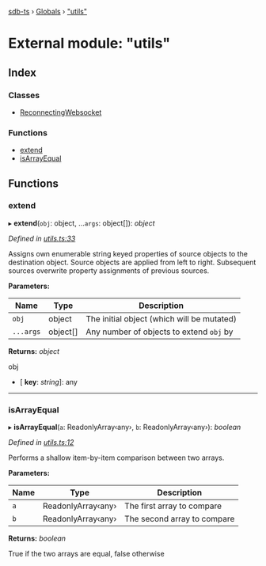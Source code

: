 [sdb-ts](../README.md) › [Globals](../globals.md) › ["utils"](_utils_.md)

# External module: "utils"

## Index

### Classes

* [ReconnectingWebsocket](../classes/_utils_.reconnectingwebsocket.md)

### Functions

* [extend](_utils_.md#extend)
* [isArrayEqual](_utils_.md#isarrayequal)

## Functions

###  extend

▸ **extend**(`obj`: object, ...`args`: object[]): *object*

*Defined in [utils.ts:33](https://github.com/soney/sdb-ts/blob/2d09328/src/utils.ts#L33)*

Assigns own enumerable string keyed properties of source objects to the destination object.
Source objects are applied from left to right.
Subsequent sources overwrite property assignments of previous sources.

**Parameters:**

Name | Type | Description |
------ | ------ | ------ |
`obj` | object | The initial object (which will be mutated) |
`...args` | object[] | Any number of objects to extend `obj` by |

**Returns:** *object*

obj

* \[ **key**: *string*\]: any

___

###  isArrayEqual

▸ **isArrayEqual**(`a`: ReadonlyArray‹any›, `b`: ReadonlyArray‹any›): *boolean*

*Defined in [utils.ts:12](https://github.com/soney/sdb-ts/blob/2d09328/src/utils.ts#L12)*

Performs a shallow item-by-item comparison between two arrays.

**Parameters:**

Name | Type | Description |
------ | ------ | ------ |
`a` | ReadonlyArray‹any› | The first array to compare |
`b` | ReadonlyArray‹any› | The second array to compare  |

**Returns:** *boolean*

True if the two arrays are equal, false otherwise
